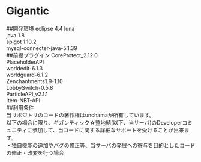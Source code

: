 # Gigantic
##開発環境
eclipse 4.4 luna<br>
java 1.8<br>
spigot 1.10.2<br>
mysql-connecter-java-5.1.39<br>
##前提プラグイン
CoreProtect_2.12.0<br>
PlaceholderAPI<br>
worldedit-6.1.3<br>
worldguard-6.1.2<br>
Zenchantments1.9-1.10<br>
LobbySwitch-0.5.8<br>
ParticleAPI_v2.1.1<br>
Item-NBT-API<br>
##利用条件<br>
当リポジトリのコードの著作権はunchamaが所有しています。<br>
以下の場合に限り、ギガンティック☆整地鯖(以下、当サーバ)のDeveloperコミュニティに参加して、当コードに関する詳細なサポートを受けることが出来ます。<br>
・独自機能の追加やバグの修正等、当サーバの発展への寄与を目的としたコードの修正・改変を行う場合<br>
